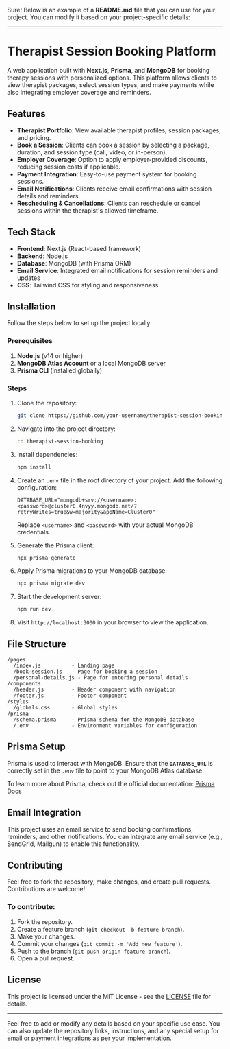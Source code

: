 Sure! Below is an example of a **README.md** file that you can use for your project. You can modify it based on your project-specific details:

---

# Therapist Session Booking Platform

A web application built with **Next.js**, **Prisma**, and **MongoDB** for booking therapy sessions with personalized options. This platform allows clients to view therapist packages, select session types, and make payments while also integrating employer coverage and reminders.

## Features

- **Therapist Portfolio**: View available therapist profiles, session packages, and pricing.
- **Book a Session**: Clients can book a session by selecting a package, duration, and session type (call, video, or in-person).
- **Employer Coverage**: Option to apply employer-provided discounts, reducing session costs if applicable.
- **Payment Integration**: Easy-to-use payment system for booking sessions.
- **Email Notifications**: Clients receive email confirmations with session details and reminders.
- **Rescheduling & Cancellations**: Clients can reschedule or cancel sessions within the therapist's allowed timeframe.

## Tech Stack

- **Frontend**: Next.js (React-based framework)
- **Backend**: Node.js
- **Database**: MongoDB (with Prisma ORM)
- **Email Service**: Integrated email notifications for session reminders and updates
- **CSS**: Tailwind CSS for styling and responsiveness

## Installation

Follow the steps below to set up the project locally.

### Prerequisites

1. **Node.js** (v14 or higher)
2. **MongoDB Atlas Account** or a local MongoDB server
3. **Prisma CLI** (installed globally)

### Steps

1. Clone the repository:

   ```bash
   git clone https://github.com/your-username/therapist-session-booking.git
   ```

2. Navigate into the project directory:

   ```bash
   cd therapist-session-booking
   ```

3. Install dependencies:

   ```bash
   npm install
   ```

4. Create an `.env` file in the root directory of your project. Add the following configuration:

   ```env
   DATABASE_URL="mongodb+srv://<username>:<password>@cluster0.4nvyy.mongodb.net/?retryWrites=true&w=majority&appName=Cluster0"
   ```

   Replace `<username>` and `<password>` with your actual MongoDB credentials.

5. Generate the Prisma client:

   ```bash
   npx prisma generate
   ```

6. Apply Prisma migrations to your MongoDB database:

   ```bash
   npx prisma migrate dev
   ```

7. Start the development server:

   ```bash
   npm run dev
   ```

8. Visit `http://localhost:3000` in your browser to view the application.

## File Structure

```
/pages
  /index.js          - Landing page
  /book-session.js   - Page for booking a session
  /personal-details.js - Page for entering personal details
/components
  /header.js         - Header component with navigation
  /footer.js         - Footer component
/styles
  /globals.css       - Global styles
/prisma
  /schema.prisma     - Prisma schema for the MongoDB database
  /.env              - Environment variables for configuration
```

## Prisma Setup

Prisma is used to interact with MongoDB. Ensure that the **`DATABASE_URL`** is correctly set in the `.env` file to point to your MongoDB Atlas database.

To learn more about Prisma, check out the official documentation: [Prisma Docs](https://www.prisma.io/docs)

## Email Integration

This project uses an email service to send booking confirmations, reminders, and other notifications. You can integrate any email service (e.g., SendGrid, Mailgun) to enable this functionality.

## Contributing

Feel free to fork the repository, make changes, and create pull requests. Contributions are welcome!

### To contribute:

1. Fork the repository.
2. Create a feature branch (`git checkout -b feature-branch`).
3. Make your changes.
4. Commit your changes (`git commit -m 'Add new feature'`).
5. Push to the branch (`git push origin feature-branch`).
6. Open a pull request.

## License

This project is licensed under the MIT License - see the [LICENSE](LICENSE) file for details.

---

Feel free to add or modify any details based on your specific use case. You can also update the repository links, instructions, and any special setup for email or payment integrations as per your implementation.
